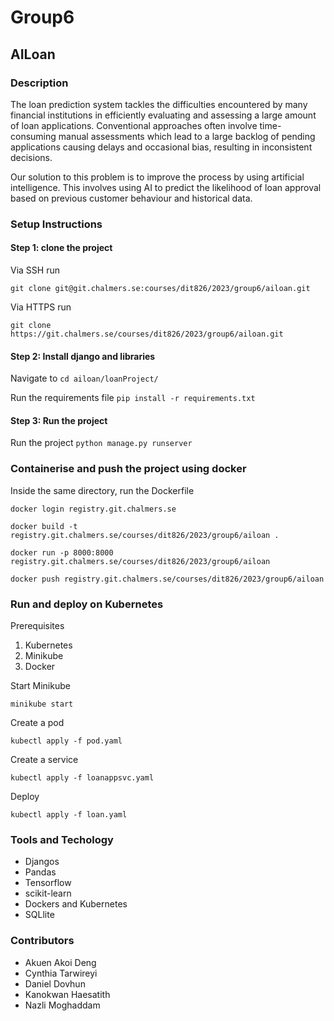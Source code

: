 # Group6 
## AILoan

### Description

The loan prediction system tackles the difficulties encountered by many financial institutions in efficiently evaluating and assessing a large amount of loan applications. Conventional approaches often involve time-consuming manual assessments which lead to a large backlog of pending applications causing delays and occasional bias, resulting in inconsistent decisions.

Our solution to this problem is to improve the process by using artificial intelligence. This involves using AI to predict the likelihood of loan approval based on previous customer behaviour and historical data.

### Setup Instructions

#### Step 1: clone the project
Via SSH run 

`git clone git@git.chalmers.se:courses/dit826/2023/group6/ailoan.git`

Via HTTPS run 

`git clone https://git.chalmers.se/courses/dit826/2023/group6/ailoan.git`

#### Step 2: Install django and libraries
Navigate to `cd ailoan/loanProject/`

Run the requirements file `pip install -r requirements.txt`

#### Step 3: Run the project
Run the project `python manage.py runserver`

### Containerise and push the project using docker
Inside the same directory, run the Dockerfile

`docker login registry.git.chalmers.se`

`docker build -t registry.git.chalmers.se/courses/dit826/2023/group6/ailoan .`

`docker run -p 8000:8000 registry.git.chalmers.se/courses/dit826/2023/group6/ailoan` 

`docker push registry.git.chalmers.se/courses/dit826/2023/group6/ailoan`

### Run and deploy on Kubernetes
Prerequisites
1. Kubernetes
2. Minikube
3. Docker

Start Minikube

`minikube start`

Create a pod

`kubectl apply -f pod.yaml`

Create a service

`kubectl apply -f loanappsvc.yaml`

Deploy

`kubectl apply -f loan.yaml`

### Tools and Techology
* Djangos
* Pandas
* Tensorflow
* scikit-learn
* Dockers and Kubernetes
* SQLlite

### Contributors
* Akuen Akoi Deng
* Cynthia Tarwireyi
* Daniel Dovhun
* Kanokwan Haesatith
* Nazli Moghaddam


